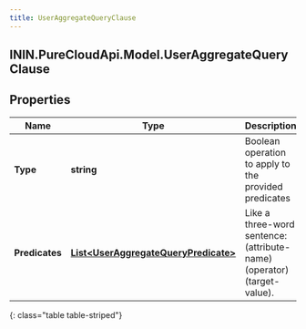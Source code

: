 ```yaml
---
title: UserAggregateQueryClause
---
```

## ININ.PureCloudApi.Model.UserAggregateQueryClause

## Properties

|Name | Type | Description | Notes|
|------------ | ------------- | ------------- | -------------|
| **Type** | **string** | Boolean operation to apply to the provided predicates | |
| **Predicates** | [**List&lt;UserAggregateQueryPredicate&gt;**](UserAggregateQueryPredicate.html) | Like a three-word sentence: (attribute-name) (operator) (target-value). | |
{: class="table table-striped"}


